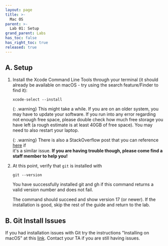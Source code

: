 ```yaml
---
layout: page
title: >-
  Mac OS
parent: >-
  Lab 01: Setup
grand_parent: Labs
has_toc: false
has_right_toc: true
released: true
---
```


## A. Setup

1.  Install the Xcode Command Line Tools through your terminal (it should already be available on macOS - 
    try using the search feature/Finder to find it): 

    ```shell
    xcode-select --install
    ```

    {: .warning}
    This might take a while. If you are on an older system, you may have to update your software. If you run 
    into any error regarding not enough free space, please double check how much free storage you have left (a
    rough estimate is at least 40GB of free space). You may need to also restart your laptop. 
    
    {: .warning}
    There is also a StackOverflow post that you can reference
    [here](http://stackoverflow.com/questions/9329243/xcode-4-4-and-later-install-command-line-tools) if  
    it's a similar issue. **If you are having trouble though, please come find a staff member to help you!**

2. At this point, verify that `git` is installed with 

    ```shell
    git --version
    ```

    You have successfully installed git and gh if this command returns a valid version
    number and does not fail.

    The command should succeed and show version 17 (or newer). If the installation is good,
    skip the rest of the guide and return to the lab.

## B. Git Install Issues

If you had installation issues with Git try the instructions
"Installing on macOS" at this
[link](https://git-scm.com/book/en/v2/Getting-Started-Installing-Git).
Contact your TA if you are still having issues.
